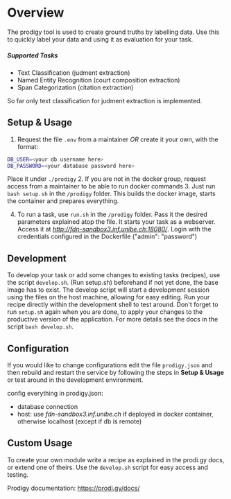 # Overview
The prodigy tool is used to create ground truths by labelling data. Use this to quickly label your
data and using it as evaluation for your task.
##### Supported Tasks
- Text Classification (judment extraction)
- Named Entity Recognition (court composition extraction)
- Span Categorization (citation extraction)

So far only text classification for judment extraction is implemented.

## Setup & Usage
1. Request the file `.env` from a maintainer *OR* create it your own, with the format:
```bash
DB_USER=<your db username here>
DB_PASSWORD=<your database password here>
```
Place it under `./prodigy`
2. If you are not in the docker group, request access from a maintainer to be able to run docker commands
3. Just run `bash setup.sh` in the `/prodigy` folder. This builds the docker image, starts the container and prepares
everything.

4. To run a task, use `run.sh` in the `/prodigy` folder. Pass it the desired parameters explained atop the file. It starts
your task as a webserver. Access it
at _http://fdn-sandbox3.inf.unibe.ch:18080/_. Login with the credentials configured in the Dockerfile ("admin": "password")


## Development
To develop your task or add some changes to existing tasks (recipes), use the script `develop.sh`. (Run setup.sh) beforehand
if not yet done, the base image has to exist. The develop script will start a development session using the files on the
host machine, allowing for easy editing. Run your recipe directly within the development shell to test around.
Don't forget to run `setup.sh` again when you are done, to apply your changes to the productive version of the application.
For more details see the docs in the script `bash develop.sh`.

## Configuration
If you would like to change configurations edit the file `prodigy.json` and then rebuild and restart the service
by following the steps in **Setup & Usage** or test around in the development environment.

config everything in prodigy.json:
- database connection
- host: use _fdn-sandbox3.inf.unibe.ch_ if deployed in docker container, otherwise localhost (except if db is remote)

## Custom Usage
To create your own module write a recipe as explained in the prodi.gy docs, or extend one of theirs. Use the `develop.sh` script
for easy access and testing.

Prodigy documentation: https://prodi.gy/docs/
